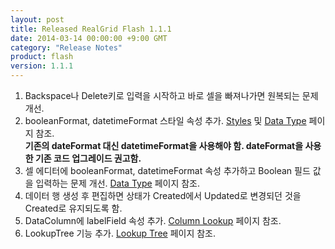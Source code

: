 ```yaml
---
layout: post
title: Released RealGrid Flash 1.1.1
date: 2014-03-14 00:00:00 +9:00 GMT
category: "Release Notes"
product: flash
version: 1.1.1
---
```


1. Backspace나 Delete키로 입력을 시작하고 바로 셀을 빠져나가면 원복되는 문제 개선.
2. booleanFormat, datetimeFormat 스타일 속성 추가. [Styles](http://demo.realgrid.com/Demo/StylesConcept/) 및 [Data Type](http://demo.realgrid.com/Demo/DataType/) 페이지 참조.  
     **기존의 dateFormat 대신 datetimeFormat을 사용해야 함. dateFormat을 사용한 기존 코드 업그레이드 권고함.**
3. 셀 에디터에 booleanFormat, datetimeFormat 속성 추가하고 Boolean 필드 값을 입력하는 문제 개선. [Data Type](http://demo.realgrid.com/Demo/DataType/) 페이지 참조.
4. 데이터 행 생성 후 편집하면 상태가 Created에서 Updated로 변경되던 것을 Created로 유지되도록 함.
5. DataColumn에 labelField 속성 추가. [Column Lookup](http://demo.realgrid.com/Demo/ColumnLookup/) 페이지 참조.
6. LookupTree 기능 추가. [Lookup Tree](http://demo.realgrid.com/Demo/LookupTree/) 페이지 참조.
